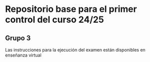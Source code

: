
# Repositorio base para el primer control del curso 24/25

## Grupo 3

Las instrucciones para la ejecución del examen están disponibles en enseñanza virtual
